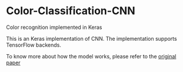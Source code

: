 # Color-Classification-CNN
Color recognition implemented in Keras

This is an Keras implementation of CNN. The implementation supports TensorFlow backends.

To know more about how the model works, please refer to the [original paper](https://arxiv.org/pdf/1510.07391.pdf)
